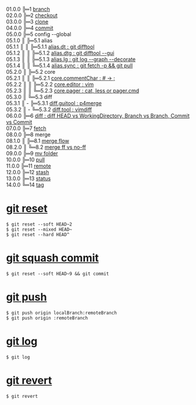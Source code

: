 01.0.0 ╠═1 [branch](01_git/01_branch/01_git_branch.md)  
02.0.0 ╠═2 [checkout](01_git/02_checkout/01_git_checkout.md)  
03.0.0 ╠═3 [clone](01_git/03_clone/01_git_clone.md)  
04.0.0 ╠═4 [commit](01_git/04_commit/01_git_commit.md)  
05.0.0 ╠═5 config --global  
05.1.0 ║ ╠═5.1 alias  
05.1.1 ║ ║ ╠═5.1.1 [alias.dt : git difftool](01_git/05_config/01_alias/01_alias.dt.md)  
05.1.2 ║ ║ ╠═5.1.2 [alias.dtg : git difftool --gui](01_git/05_config/01_alias/02_alias.dtg.md)  
05.1.3 ║ ║ ╠═5.1.3 [alias.lg : git log --graph --decorate](01_git/05_config/01_alias/03_alias.lg.md)  
05.1.4 ║ ║ ╚═5.1.4 [alias.sync : git fetch -p && git pull](01_git/05_config/01_alias/04_alias.sync.md)  
05.2.0 ║ ╠═5.2 core  
05.2.1 ║ ║ ╠═5.2.1 [core.commentChar : # -> ;](01_git/05_config/02_core/01_core.commentChar_semicolon.md)  
05.2.2 ║ ║ ╠═5.2.2 [core.editor : vim](01_git/05_config/02_core/02_core.editor_vim.md)  
05.2.3 ║ ║ ╚═5.2.3 [core.pager : cat, less or pager.cmd](01_git/05_config/02_core/03_core.pager_cat.md)  
05.3.0 ║ ╚═5.3 diff  
05.3.1 ║ - ╠═5.3.1 [diff.guitool : p4merge](01_git/05_config/03_diff/01_diff.guitool_p4merge.md)  
05.3.2 ║ - ╚═5.3.2 [diff.tool : vimdiff](01_git/05_config/03_diff/02_diff.tool_vimdiff.md)  
06.0.0 ╠═6 [diff : diff HEAD vs WorkingDirectory, Branch vs Branch, Commit vs Commit](01_git/06_diff/01_git_diff.md)  
07.0.0 ╠═7 [fetch](01_git/07_fetch/01_git_fetch.md)  
08.0.0 ╠═8 merge  
08.1.0 ║ ╠═8.1 [merge flow](01_git/08_merge/01_git_merge_flow.md)  
08.2.0 ║ ╚═8.2 [merge ff vs no-ff](01_git/08_merge/02_git_merge_ff_no-ff.md)  
09.0.0 ╠═9 [mv folder](01_git/09_mv/01_git_mv_folder.md)  
10.0.0 ╠═10 [pull](01_git/10_pull/01_git_pull.md)  
11.0.0 ╠═11 [remote](01_git/11_remote/01_git_remote.md)  
12.0.0 ╠═12 [stash](01_git/12_stash/01_git_stash.md)  
13.0.0 ╠═13 [status](01_git/13_status/01_git_status.md)  
14.0.0 ╚═14 [tag](01_git/14_tag/01_git_tag.md)  

# [git reset](02_git_command/11_git_reset_soft.md)
```{bash}
$ git reset --soft HEAD~2
$ git reset --mixed HEAD~
$ git reset --hard HEAD^
```

# [git squash commit](02_git_command/12_git_squash_commit.md)
```{bash}
$ git reset --soft HEAD~9 && git commit
```

# [git push](02_git_command/13_git_push.md)
```{bash}
$ git push origin localBranch:remoteBranch
$ git push origin :remoteBranch
```

# [git log](02_git_command/14_git_log.md)
```{bash}
$ git log
```

# [git revert](02_git_command/15_git_revert.md)
```{bash}
$ git revert
```

